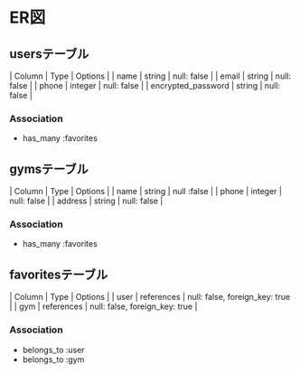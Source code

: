 # ER図

## usersテーブル

| Column             | Type    | Options     |
| name               | string  | null: false |
| email              | string  | null: false |
| phone              | integer | null: false |
| encrypted_password | string  | null: false |

### Association
- has_many :favorites

## gymsテーブル

| Column  | Type    | Options     |
| name    | string  | null :false |
| phone   | integer | null: false |
| address | string  | null: false | 

### Association
- has_many :favorites

## favoritesテーブル

| Column  | Type       | Options                        |
| user    | references | null: false, foreign_key: true |
| gym     | references | null: false, foreign_key: true |

### Association
- belongs_to :user
- belongs_to :gym
